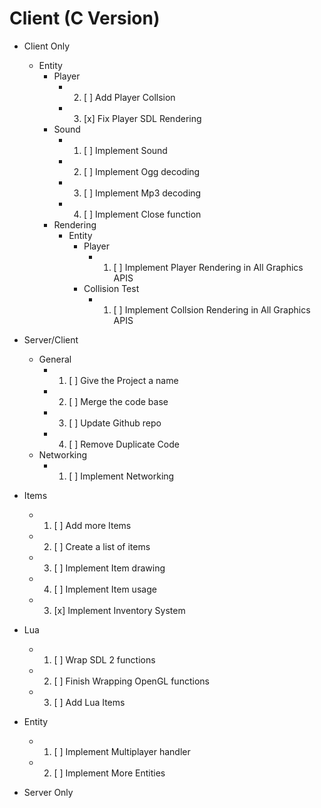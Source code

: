 # Client (C Version)
- Client Only
     - Entity
        - Player
          - 2. [ ] Add Player Collsion
          - 3. [x] Fix Player SDL Rendering
       - Sound
          - 1. [ ] Implement Sound
          - 2. [ ] Implement Ogg decoding
          - 3. [ ] Implement Mp3 decoding
          - 4. [ ] Implement Close function
        - Rendering
            - Entity
               - Player
                 - 1. [ ] Implement Player Rendering in All Graphics APIS
                - Collision Test
                  - 1. [ ] Implement Collsion Rendering in All Graphics APIS
- Server/Client
     - General
        - 1. [ ] Give the Project a name 
        - 2. [ ] Merge the code base
        - 3. [ ] Update Github repo
        - 4. [ ] Remove Duplicate Code
    - Networking
        - 1. [ ] Implement Networking


- Items
     - 1. [ ] Add more Items
     - 2. [ ] Create a list of items
     - 3. [ ] Implement Item drawing
     - 4. [ ] Implement Item usage
     - 3. [x] Implement Inventory System
- Lua
  - 1. [ ] Wrap SDL 2 functions
  - 2. [ ] Finish Wrapping OpenGL functions
  - 3. [ ] Add Lua Items
- Entity
  - 1. [ ] Implement Multiplayer handler
  - 2. [ ] Implement More Entities
- Server Only
